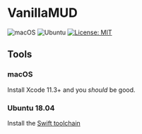 # VanillaMUD

![macOS](https://github.com/powerje/VanillaMUD/workflows/Swift/badge.svg) ![Ubuntu](https://github.com/powerje/VanillaMUD/workflows/Ubuntu/badge.svg) [![License: MIT](https://img.shields.io/badge/License-MIT-yellow.svg)](https://opensource.org/licenses/MIT)


## Tools

### macOS

Install Xcode 11.3+ and you _should_ be good.

### Ubuntu 18.04

Install the [Swift toolchain](https://tecadmin.net/install-swift-ubuntu-1804-bionic/)
